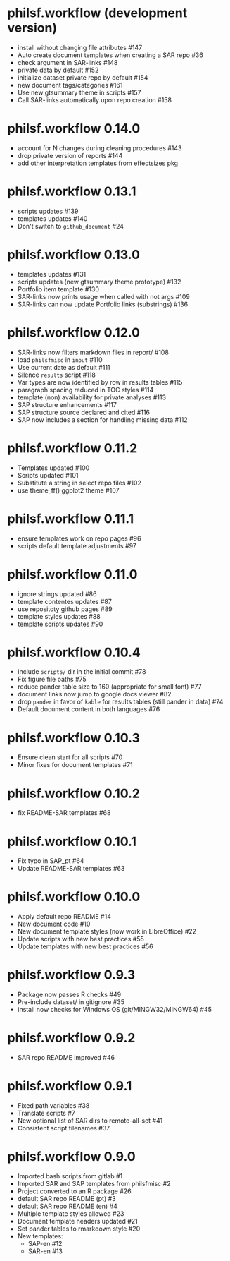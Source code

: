 # philsf.workflow (development version)

* install without changing file attributes #147
* Auto create document templates when creating a SAR repo #36
* check argument in SAR-links #148
* private data by default #152
* initialize dataset private repo by default #154
* new document tags/categories #161
* Use new gtsummary theme in scripts #157
* Call SAR-links automatically upon repo creation #158

# philsf.workflow 0.14.0

* account for N changes during cleaning procedures #143
* drop private version of reports #144
* add other interpretation templates from effectsizes pkg

# philsf.workflow 0.13.1

* scripts updates #139
* templates updates #140
* Don't switch to `github_document` #24

# philsf.workflow 0.13.0

* templates updates #131
* scripts updates (new gtsummary theme prototype) #132
* Portfolio item template #130
* SAR-links now prints usage when called with not args #109
* SAR-links can now update Portfolio links (substrings) #136

# philsf.workflow 0.12.0

* SAR-links now filters markdown files in report/ #108
* load `philsfmisc` in `input` #110
* Use current date as default #111
* Silence `results` script #118
* Var types are now identified by row in results tables #115
* paragraph spacing reduced in TOC styles #114
* template (non) availability for private analyses #113
* SAP structure enhancements #117
* SAP structure source declared and cited #116
* SAP now includes a section for handling missing data #112

# philsf.workflow 0.11.2

* Templates updated #100
* Scripts updated #101
* Substitute a string in select repo files #102
* use theme_ff() ggplot2 theme #107

# philsf.workflow 0.11.1

* ensure templates work on repo pages #96
* scripts default template adjustments #97

# philsf.workflow 0.11.0

* ignore strings updated #86
* template contentes updates #87
* use repositoty github pages #89
* template styles updates #88
* template scripts updates #90

# philsf.workflow 0.10.4

* include `scripts/` dir in the initial commit #78
* Fix figure file paths #75
* reduce pander table size to 160 (appropriate for small font) #77
* document links now jump to google docs viewer #82
* drop `pander` in favor of `kable` for results tables (still pander in data) #74
* Default document content in both languages #76

# philsf.workflow 0.10.3

* Ensure clean start for all scripts #70
* Minor fixes for document templates #71

# philsf.workflow 0.10.2

* fix README-SAR templates #68

# philsf.workflow 0.10.1

* Fix typo in SAP_pt #64
* Update README-SAR templates #63

# philsf.workflow 0.10.0

* Apply default repo README #14
* New document code #10
* New document template styles (now work in LibreOffice) #22
* Update scripts with new best practices #55
* Update templates with new best practices #56

# philsf.workflow 0.9.3

* Package now passes R checks #49
* Pre-include dataset/ in gitignore #35
* install now checks for Windows OS (git/MINGW32/MINGW64) #45

# philsf.workflow 0.9.2

* SAR repo README improved #46

# philsf.workflow 0.9.1

* Fixed path variables #38
* Translate scripts #7
* New optional list of SAR dirs to remote-all-set #41
* Consistent script filenames #37

# philsf.workflow 0.9.0

* Imported bash scripts from gitlab #1
* Imported SAR and SAP templates from philsfmisc #2
* Project converted to an R package #26
* default SAR repo README (pt) #3
* default SAR repo README (en) #4
* Multiple template styles allowed #23
* Document template headers updated #21
* Set pander tables to rmarkdown style #20
* New templates:
    * SAP-en #12
    * SAR-en #13
